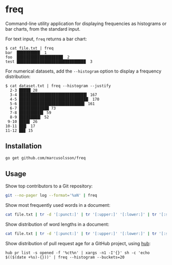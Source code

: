 # freq

Command-line utility application for displaying frequencies as histograms or bar charts, from the standard input.

For text input, `freq` returns a bar chart:

```shell
$ cat file.txt | freq
bar  ██████████▏ 1
foo  ████████████████████▏ 2
test ██████████████████████████████▏ 3
```

For numerical datasets, add the `--histogram` option to display a frequency distribution:

```shell
$ cat dataset.txt | freq --histogram --justify
  2-3 █████ 28
  3-4 █████████████████████████████▌ 167
  4-5 ██████████████████████████████▏ 170
  5-6 ████████████████████████████▌ 161
  6-7 █████████████ 73
  7-8 ██████████▌ 59
  8-9 █████████▎ 52
 9-10 ████▋ 26
10-11 ███▏ 17
11-12 ██▊ 15
```

## Installation

```bash
go get github.com/marcusolsson/freq
```

## Usage

Show top contributors to a Git repository:

```bash
git --no-pager log --format='%aN' | freq
```

Show most frequently used words in a document:

```bash
cat file.txt | tr -d '[:punct:]' | tr '[:upper:]' '[:lower:]' | tr '[:space:]' '\n' | freq
```

Show distribution of word lengths in a document:

```bash
cat file.txt | tr -d '[:punct:]' | tr '[:upper:]' '[:lower:]' | tr '[:space:]' '\n' | xargs -I'%' -n1 sh -c "echo % | wc -m" | freq --histogram
```

Show distribution of pull request age for a GitHub project, using [hub](https://hub.github.com/):

```
hub pr list -s opened -f '%ct%n' | xargs -n1 -I'{}' sh -c 'echo $(($(date +%s)-{}))' | freq --histogram --buckets=20
```
